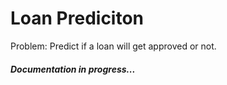 # Loan Prediciton
Problem: Predict if a loan will get approved or not.

##### Documentation in progress...
